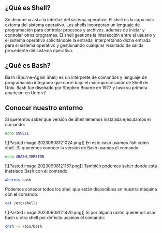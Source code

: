 ## ¿Qué es Shell?
Se denomina así a la interfaz del sistema operativo.
El shell es la capa más externa del sistema operativo. Los shells incorporan un lenguaje de programación para controlar procesos y archivos, además de iniciar y controlar otros programas. El shell gestiona la interacción entre el usuario y el sistema operativo solicitándole la entrada, interpretando dicha entrada para el sistema operativo y gestionando cualquier resultado de salida procedente del sistema operativo.
## ¿Qué es Bash?
Bash (Bourne-Again Shell) es un intérprete de comandos y lenguaje de programación integrado que corre bajo el macroprocesador de Shell de Unix.
Bash fue diseñado por Stephen Bourne en 1977 y tuvo su primera aparición en Unix v7.
## Conocer nuestro entorno
Si queremos saber que versión de Shell tenemos instalada ejecutamos el comando:
```bash
echo $SHELL
```
![[Pasted image 20230908121024.png]]
En este caso usamos fish como shell.
Si queremos conocer la versión de Bash usamos el comando:
```bash
echo $BASH_VERSION
```
![[Pasted image 20230908121157.png]]
También podemos saber donde está instalado Bash con el comando:
```bash
whereis bash
```
Podemos conocer todos los shell que están disponibles en nuestra máquina con el comando:
```bash
cat /etc/shells
```
![[Pasted image 20230908121420.png]]
Si por alguna razón queremos usar bash u otra shell por defecto usamos el comando:
```bash
chsh -s /bin/bash
```